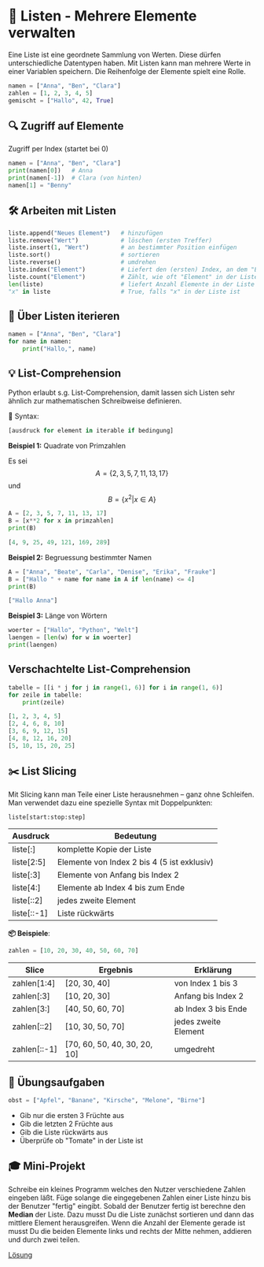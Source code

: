 # 🧩 Listen - Mehrere Elemente verwalten
Eine Liste ist eine geordnete Sammlung von Werten. Diese dürfen unterschiedliche Datentypen haben.
Mit Listen kann man mehrere Werte in einer Variablen speichern. Die Reihenfolge der Elemente spielt eine Rolle.

```python
namen = ["Anna", "Ben", "Clara"]
zahlen = [1, 2, 3, 4, 5]
gemischt = ["Hallo", 42, True]
````

## 🔍 Zugriff auf Elemente 
Zugriff per Index (startet bei 0)

```python
namen = ["Anna", "Ben", "Clara"]
print(namen[0])   # Anna
print(namen[-1])  # Clara (von hinten)
namen[1] = "Benny"
```

## 🛠️ Arbeiten mit Listen

```python
liste.append("Neues Element")   # hinzufügen
liste.remove("Wert")            # löschen (ersten Treffer)
liste.insert(1, "Wert")         # an bestimmter Position einfügen
liste.sort()                    # sortieren
liste.reverse()                 # umdrehen
liste.index("Element")          # Liefert den (ersten) Index, an dem "Element" steht
liste.count("Element")          # Zählt, wie oft "Element" in der Liste vorkommt
len(liste)                      # liefert Anzahl Elemente in der Liste
"x" in liste                    # True, falls "x" in der Liste ist
```

## 🔁 Über Listen iterieren

```python
namen = ["Anna", "Ben", "Clara"]
for name in namen:
    print("Hallo,", name)
```

## 💡 List-Comprehension
Python erlaubt s.g. List-Comprehension, damit lassen sich Listen sehr ähnlich zur mathematischen Schreibweise definieren. 

🧱 Syntax:
```python
[ausdruck for element in iterable if bedingung]
```

**Beispiel 1:** Quadrate von Primzahlen

Es sei $$A = \{2, 3, 5, 7, 11, 13, 17\}$$ und $$B = \{ x^2 | x \in A \}$$
```python
A = [2, 3, 5, 7, 11, 13, 17]
B = [x**2 for x in primzahlen]
print(B)

[4, 9, 25, 49, 121, 169, 289]
```

**Beispiel 2:** Begruessung bestimmter Namen
```python
A = ["Anna", "Beate", "Carla", "Denise", "Erika", "Frauke"]
B = ["Hallo " + name for name in A if len(name) <= 4]
print(B)

["Hallo Anna"]
```

**Beispiel 3:** Länge von Wörtern
```python
woerter = ["Hallo", "Python", "Welt"]
laengen = [len(w) for w in woerter]
print(laengen)
```

## Verschachtelte List-Comprehension
```python
tabelle = [[i * j for j in range(1, 6)] for i in range(1, 6)]
for zeile in tabelle:
    print(zeile)

[1, 2, 3, 4, 5]
[2, 4, 6, 8, 10]
[3, 6, 9, 12, 15]
[4, 8, 12, 16, 20]
[5, 10, 15, 20, 25]
```

## ✂️ List Slicing
Mit Slicing kann man Teile einer Liste herausnehmen – ganz ohne Schleifen. Man verwendet dazu eine spezielle Syntax mit Doppelpunkten:
```python
liste[start:stop:step]
```

| Ausdruck | Bedeutung
| - | -
| liste[:] | komplette Kopie der Liste
| liste[2:5] | Elemente von Index 2 bis 4 (5 ist exklusiv)
| liste[:3] | Elemente von Anfang bis Index 2
| liste[4:] | Elemente ab Index 4 bis zum Ende
| liste[::2] | jedes zweite Element
| liste[::-1] | Liste rückwärts

**📦 Beispiele**:

```python
zahlen = [10, 20, 30, 40, 50, 60, 70]
```

| Slice | Ergebnis | Erklärung
| - | - | -
| zahlen[1:4] | [20, 30, 40] | von Index 1 bis 3
| zahlen[:3] | [10, 20, 30] | Anfang bis Index 2
| zahlen[3:] | [40, 50, 60, 70] | ab Index 3 bis Ende
| zahlen[::2] | [10, 30, 50, 70] | jedes zweite Element
| zahlen[::-1] | [70, 60, 50, 40, 30, 20, 10] | umgedreht

## 🧪 Übungsaufgaben
```python
obst = ["Apfel", "Banane", "Kirsche", "Melone", "Birne"]
```

* Gib nur die ersten 3 Früchte aus
* Gib die letzten 2 Früchte aus
* Gib die Liste rückwärts aus
* Überprüfe ob "Tomate" in der Liste ist

## 🎓 Mini-Projekt
Schreibe ein kleines Programm welches den Nutzer verschiedene Zahlen eingeben läßt. Füge solange die eingegebenen Zahlen einer Liste hinzu bis der Benutzer "fertig" eingibt. Sobald der Benutzer fertig ist berechne den **Median** der Liste. Dazu musst Du die Liste zunächst sortieren und dann das mittlere Element herausgreifen. Wenn die Anzahl der Elemente gerade ist musst Du die beiden Elemente links und rechts der Mitte nehmen, addieren und durch zwei teilen. 

[Lösung](mediansolution.md)
<!--- ```python
elemente = []
while True:
  zahl = input("Nächste Zahl bitte:")
  if zahl == "fertig":
    break
  elemente.append(int(zahl))

elemente.sort()
print(elemente)

anzahl = len(elemente)
if anzahl % 2 == 1:
  print(f"Der Median ist {elemente[anzahl//2]}")
else:
  a = elemente[anzahl//2-1]
  b = elemente[anzahl//2]
  print(f"Der Median ist {(a+b)/2}")
``` --->